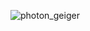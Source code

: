 ![photon_geiger](https://github.com/greed9/Geiger/assets/20931385/eb249159-dced-4a1c-85eb-fbeb82714e11)
